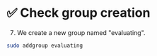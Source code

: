 # ✅ Check group creation

7. We create a new group named "evaluating".

```sh
sudo addgroup evaluating
```
